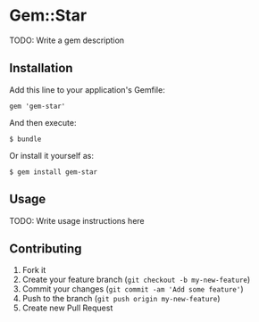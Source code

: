 # Gem::Star

TODO: Write a gem description

## Installation

Add this line to your application's Gemfile:

    gem 'gem-star'

And then execute:

    $ bundle

Or install it yourself as:

    $ gem install gem-star

## Usage

TODO: Write usage instructions here

## Contributing

1. Fork it
2. Create your feature branch (`git checkout -b my-new-feature`)
3. Commit your changes (`git commit -am 'Add some feature'`)
4. Push to the branch (`git push origin my-new-feature`)
5. Create new Pull Request
